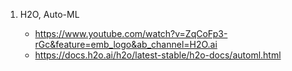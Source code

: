 1. H2O, Auto-ML

    - https://www.youtube.com/watch?v=ZqCoFp3-rGc&feature=emb_logo&ab_channel=H2O.ai
    - https://docs.h2o.ai/h2o/latest-stable/h2o-docs/automl.html

